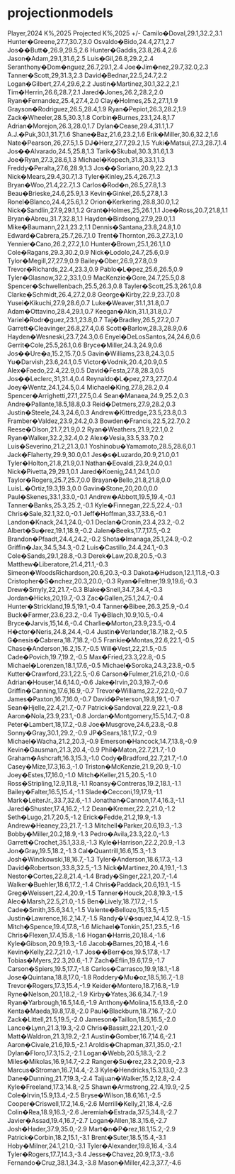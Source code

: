# projectionmodels

Player,2024 K%,2025 Projected K%,2025 +/-
Camilo�Doval,29.1,32.2,3.1
Hunter�Greene,27.7,30.7,3.0
Osvaldo�Bido,24.4,27.1,2.7
Jos��Butt�,26.9,29.5,2.6
Hunter�Gaddis,23.8,26.4,2.6
Jason�Adam,29.1,31.6,2.5
Luis�Gil,26.8,29.2,2.4
Seranthony�Dom�nguez,26.7,29.1,2.4
Joe�Jim�nez,29.7,32.0,2.3
Tanner�Scott,29,31.3,2.3
David�Bednar,22.5,24.7,2.2
Logan�Gilbert,27.4,29.6,2.2
Justin�Martinez,30.1,32.2,2.1
Tim�Herrin,26.6,28.7,2.1
Jared�Jones,26.2,28.2,2.0
Ryan�Fernandez,25.4,27.4,2.0
Clay�Holmes,25.2,27.1,1.9
Grayson�Rodriguez,26.5,28.4,1.9
Ryan�Pepiot,26.3,28.2,1.9
Zack�Wheeler,28.5,30.3,1.8
Corbin�Burnes,23.1,24.8,1.7
Adrian�Morejon,26.3,28.0,1.7
Dylan�Cease,29.4,31.1,1.7
A.J.�Puk,30.1,31.7,1.6
Shane�Baz,21.6,23.2,1.6
Erik�Miller,30.6,32.2,1.6
Nate�Pearson,26,27.5,1.5
DJ�Herz,27.7,29.2,1.5
Yuki�Matsui,27.3,28.7,1.4
Jos��Alvarado,24.5,25.8,1.3
Tarik�Skubal,30.3,31.6,1.3
Joe�Ryan,27.3,28.6,1.3
Michael�Kopech,31.8,33.1,1.3
Freddy�Peralta,27.6,28.9,1.3
Jos��Soriano,20.9,22.2,1.3
Nick�Mears,29.4,30.7,1.3
Tyler�Kinley,25.4,26.7,1.3
Bryan�Woo,21.4,22.7,1.3
Carlos�Rod�n,26.5,27.8,1.3
Beau�Brieske,24.6,25.9,1.3
Kevin�Ginkel,26.5,27.8,1.3
Ronel�Blanco,24.4,25.6,1.2
Orion�Kerkering,28.8,30.0,1.2
Nick�Sandlin,27.9,29.1,1.2
Grant�Holmes,25,26.1,1.1
Joe�Ross,20.7,21.8,1.1
Bryan�Abreu,31.7,32.8,1.1
Hayden�Birdsong,27.9,29.0,1.1
Mike�Baumann,22.1,23.2,1.1
Dennis�Santana,23.8,24.8,1.0
Edward�Cabrera,25.7,26.7,1.0
Trent�Thornton,26.3,27.3,1.0
Yennier�Cano,26.2,27.2,1.0
Hunter�Brown,25.1,26.1,1.0
Cole�Ragans,29.3,30.2,0.9
Nick�Lodolo,24.7,25.6,0.9
Tylor�Megill,27,27.9,0.9
Bailey�Ober,26.9,27.8,0.9
Trevor�Richards,22.4,23.3,0.9
Pablo�L�pez,25.6,26.5,0.9
Tyler�Glasnow,32.2,33.1,0.9
MacKenzie�Gore,24.7,25.5,0.8
Spencer�Schwellenbach,25.5,26.3,0.8
Tayler�Scott,25.3,26.1,0.8
Clarke�Schmidt,26.4,27.2,0.8
George�Kirby,22.9,23.7,0.8
Yusei�Kikuchi,27.9,28.6,0.7
Luke�Weaver,31.1,31.8,0.7
Adam�Ottavino,28.4,29.1,0.7
Keegan�Akin,31.1,31.8,0.7
Yariel�Rodr�guez,23.1,23.8,0.7
Taj�Bradley,26.5,27.2,0.7
Garrett�Cleavinger,26.8,27.4,0.6
Scott�Barlow,28.3,28.9,0.6
Hayden�Wesneski,23.7,24.3,0.6
Enyel�DeLosSantos,24,24.6,0.6
Gerrit�Cole,25.5,26.1,0.6
Bryce�Miller,24.3,24.9,0.6
Jos��Ure�a,15.2,15.7,0.5
Gavin�Williams,23.8,24.3,0.5
Yu�Darvish,23.6,24.1,0.5
Victor�Vodnik,20.4,20.9,0.5
Alex�Faedo,22.4,22.9,0.5
David�Festa,27.8,28.3,0.5
Jos��Leclerc,31,31.4,0.4
Reynaldo�L�pez,27.3,27.7,0.4
Joey�Wentz,24.1,24.5,0.4
Michael�King,27.8,28.2,0.4
Spencer�Arrighetti,27.1,27.5,0.4
Sean�Manaea,24.9,25.2,0.3
Andre�Pallante,18.5,18.8,0.3
Reid�Detmers,27.9,28.2,0.3
Justin�Steele,24.3,24.6,0.3
Andrew�Kittredge,23.5,23.8,0.3
Framber�Valdez,23.9,24.2,0.3
Bowden�Francis,22.5,22.7,0.2
Reese�Olson,21.7,21.9,0.2
Ryan�Weathers,21.9,22.1,0.2
Ryan�Walker,32.2,32.4,0.2
Alex�Vesia,33.5,33.7,0.2
Luis�Severino,21.2,21.3,0.1
Yoshinobu�Yamamoto,28.5,28.6,0.1
Jack�Flaherty,29.9,30.0,0.1
Jes�s�Luzardo,20.9,21.0,0.1
Tyler�Holton,21.8,21.9,0.1
Nathan�Eovaldi,23.9,24.0,0.1
Nick�Pivetta,29,29.1,0.1
Jared�Koenig,24.1,24.1,0.0
Taylor�Rogers,25.7,25.7,0.0
Brayan�Bello,21.8,21.8,0.0
LuisL.�Ortiz,19.3,19.3,0.0
Gavin�Stone,20,20.0,0.0
Paul�Skenes,33.1,33.0,-0.1
Andrew�Abbott,19.5,19.4,-0.1
Tanner�Banks,25.3,25.2,-0.1
Kyle�Finnegan,22.5,22.4,-0.1
Chris�Sale,32.1,32.0,-0.1
Jeff�Hoffman,33.7,33.6,-0.1
Landon�Knack,24.1,24.0,-0.1
Declan�Cronin,23.4,23.2,-0.2
Albert�Su�rez,19.1,18.9,-0.2
Jalen�Beeks,17.7,17.5,-0.2
Brandon�Pfaadt,24.4,24.2,-0.2
Shota�Imanaga,25.1,24.9,-0.2
Griffin�Jax,34.5,34.3,-0.2
Luis�Castillo,24.4,24.1,-0.3
Cole�Sands,29.1,28.8,-0.3
Derek�Law,20.8,20.5,-0.3
Matthew�Liberatore,21.4,21.1,-0.3
Simeon�WoodsRichardson,20.6,20.3,-0.3
Dakota�Hudson,12.1,11.8,-0.3
Cristopher�S�nchez,20.3,20.0,-0.3
Ryan�Feltner,19.9,19.6,-0.3
Drew�Smyly,22,21.7,-0.3
Blake�Snell,34.7,34.4,-0.3
Jordan�Hicks,20,19.7,-0.3
Zac�Gallen,25.1,24.7,-0.4
Hunter�Strickland,19.5,19.1,-0.4
Tanner�Bibee,26.3,25.9,-0.4
Buck�Farmer,23.6,23.2,-0.4
Ty�Blach,10.9,10.5,-0.4
Bryce�Jarvis,15,14.6,-0.4
Charlie�Morton,23.9,23.5,-0.4
H�ctor�Neris,24.8,24.4,-0.4
Justin�Verlander,18.7,18.2,-0.5
G�nesis�Cabrera,18.7,18.2,-0.5
Frankie�Montas,22.6,22.1,-0.5
Chase�Anderson,16.2,15.7,-0.5
Will�Vest,22,21.5,-0.5
Cade�Povich,19.7,19.2,-0.5
Max�Fried,23.3,22.8,-0.5
Michael�Lorenzen,18.1,17.6,-0.5
Michael�Soroka,24.3,23.8,-0.5
Kutter�Crawford,23.1,22.5,-0.6
Carson�Fulmer,21.6,21.0,-0.6
Adrian�Houser,14.6,14.0,-0.6
Jake�Irvin,20.3,19.7,-0.6
Griffin�Canning,17.6,16.9,-0.7
Trevor�Williams,22.7,22.0,-0.7
James�Paxton,16.7,16.0,-0.7
David�Peterson,19.8,19.1,-0.7
Sean�Hjelle,22.4,21.7,-0.7
Patrick�Sandoval,22.9,22.1,-0.8
Aaron�Nola,23.9,23.1,-0.8
Jordan�Montgomery,15.5,14.7,-0.8
Peter�Lambert,18,17.2,-0.8
Joe�Musgrove,24.6,23.8,-0.8
Sonny�Gray,30.1,29.2,-0.9
JP�Sears,18.1,17.2,-0.9
Michael�Wacha,21.2,20.3,-0.9
Emerson�Hancock,14.7,13.8,-0.9
Kevin�Gausman,21.3,20.4,-0.9
Phil�Maton,22.7,21.7,-1.0
Graham�Ashcraft,16.3,15.3,-1.0
Cody�Bradford,22.7,21.7,-1.0
Casey�Mize,17.3,16.3,-1.0
Triston�McKenzie,21.9,20.9,-1.0
Joey�Estes,17,16.0,-1.0
Mitch�Keller,21.5,20.5,-1.0
Ross�Stripling,12.9,11.8,-1.1
Roansy�Contreras,19.2,18.1,-1.1
Bailey�Falter,16.5,15.4,-1.1
Slade�Cecconi,19,17.9,-1.1
Mark�LeiterJr.,33.7,32.6,-1.1
Jonathan�Cannon,17.4,16.3,-1.1
Jared�Shuster,17.4,16.2,-1.2
Dean�Kremer,22.2,21.0,-1.2
Seth�Lugo,21.7,20.5,-1.2
Erick�Fedde,21.2,19.9,-1.3
Andrew�Heaney,23,21.7,-1.3
Mitchell�Parker,20.6,19.3,-1.3
Bobby�Miller,20.2,18.9,-1.3
Pedro�Avila,23.3,22.0,-1.3
Garrett�Crochet,35.1,33.8,-1.3
Kyle�Harrison,22.2,20.9,-1.3
Jon�Gray,19.5,18.2,-1.3
Cal�Quantrill,16.6,15.3,-1.3
Josh�Winckowski,18,16.7,-1.3
Tyler�Anderson,18.6,17.3,-1.3
David�Robertson,33.8,32.5,-1.3
Nick�Martinez,20.4,19.1,-1.3
Nestor�Cortes,22.8,21.4,-1.4
Brady�Singer,22.1,20.7,-1.4
Walker�Buehler,18.6,17.2,-1.4
Chris�Paddack,20.6,19.1,-1.5
Greg�Weissert,22.4,20.9,-1.5
Tanner�Houck,20.8,19.3,-1.5
Alec�Marsh,22.5,21.0,-1.5
Ben�Lively,18.7,17.2,-1.5
Cade�Smith,35.6,34.1,-1.5
Valente�Bellozo,15,13.5,-1.5
Justin�Lawrence,16.2,14.7,-1.5
Randy�V�squez,14.4,12.9,-1.5
Mitch�Spence,19.4,17.8,-1.6
Michael�Tonkin,25.1,23.5,-1.6
Chris�Flexen,17.4,15.8,-1.6
Hogan�Harris,20,18.4,-1.6
Kyle�Gibson,20.9,19.3,-1.6
Jacob�Barnes,20,18.4,-1.6
Kevin�Kelly,22.7,21.0,-1.7
Jos��Berr�os,19.5,17.8,-1.7
Tobias�Myers,22.3,20.6,-1.7
Zach�Eflin,19.6,17.9,-1.7
Carson�Spiers,19.5,17.7,-1.8
Carlos�Carrasco,19.9,18.1,-1.8
Jose�Quintana,18.8,17.0,-1.8
Roddery�Mu�oz,18.5,16.7,-1.8
Trevor�Rogers,17.3,15.4,-1.9
Keider�Montero,18.7,16.8,-1.9
Ryne�Nelson,20.1,18.2,-1.9
Kirby�Yates,36.6,34.7,-1.9
Ryan�Yarbrough,16.5,14.6,-1.9
Anthony�Molina,15.6,13.6,-2.0
Kenta�Maeda,19.8,17.8,-2.0
Paul�Blackburn,18.7,16.7,-2.0
Zack�Littell,21.5,19.5,-2.0
Jameson�Taillon,18.5,16.5,-2.0
Lance�Lynn,21.3,19.3,-2.0
Chris�Bassitt,22.1,20.1,-2.0
Matt�Waldron,21.3,19.2,-2.1
Austin�Gomber,16.7,14.6,-2.1
Aaron�Civale,21.6,19.5,-2.1
Aroldis�Chapman,37.1,35.0,-2.1
Dylan�Floro,17.3,15.2,-2.1
Logan�Webb,20.5,18.3,-2.2
Miles�Mikolas,16.9,14.7,-2.2
Ranger�Su�rez,23.2,20.9,-2.3
Marcus�Stroman,16.7,14.4,-2.3
Kyle�Hendricks,15.3,13.0,-2.3
Dane�Dunning,21.7,19.3,-2.4
Taijuan�Walker,15.2,12.8,-2.4
Kyle�Freeland,17.3,14.8,-2.5
Shawn�Armstrong,22.4,19.9,-2.5
Cole�Irvin,15.9,13.4,-2.5
Bryse�Wilson,18.6,16.1,-2.5
Cooper�Criswell,17.2,14.6,-2.6
Merrill�Kelly,21,18.4,-2.6
Colin�Rea,18.9,16.3,-2.6
Jeremiah�Estrada,37.5,34.8,-2.7
Javier�Assad,19.4,16.7,-2.7
Logan�Allen,18.3,15.6,-2.7
Josh�Hader,37.9,35.0,-2.9
Mart�n�P�rez,18.1,15.2,-2.9
Patrick�Corbin,18.2,15.1,-3.1
Brent�Suter,18.5,15.4,-3.1
Hoby�Milner,24.1,21.0,-3.1
Tyler�Alexander,19.8,16.4,-3.4
Tyler�Rogers,17.7,14.3,-3.4
Jesse�Chavez,20.9,17.3,-3.6
Fernando�Cruz,38.1,34.3,-3.8
Mason�Miller,42.3,37.7,-4.6
